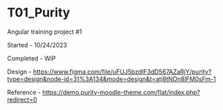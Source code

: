 # T01_Purity

Angular training project #1

Started - 10/24/2023

Completed - WiP

Design - https://www.figma.com/file/uFUJ5bzdIF3dD567AZaRjY/purity?type=design&node-id=31%3A134&mode=design&t=atj8tNDn8lFM0sFm-1

Reference - https://demo.purity-moodle-theme.com/flat/index.php?redirect=0

